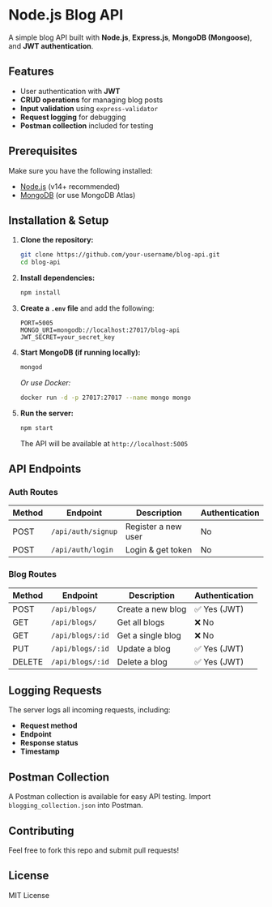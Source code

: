 # Node.js Blog API

A simple blog API built with **Node.js**, **Express.js**, **MongoDB (Mongoose)**, and **JWT authentication**.

## Features
- User authentication with **JWT**
- **CRUD operations** for managing blog posts
- **Input validation** using `express-validator`
- **Request logging** for debugging
- **Postman collection** included for testing

## Prerequisites
Make sure you have the following installed:
- [Node.js](https://nodejs.org/en/) (v14+ recommended)
- [MongoDB](https://www.mongodb.com/try/download/community) (or use MongoDB Atlas)

## Installation & Setup

1. **Clone the repository:**
   ```sh
   git clone https://github.com/your-username/blog-api.git
   cd blog-api
   ```

2. **Install dependencies:**
   ```sh
   npm install
   ```

3. **Create a `.env` file** and add the following:
   ```env
   PORT=5005
   MONGO_URI=mongodb://localhost:27017/blog-api
   JWT_SECRET=your_secret_key
   ```

4. **Start MongoDB (if running locally):**
   ```sh
   mongod
   ```
   *Or use Docker:*
   ```sh
   docker run -d -p 27017:27017 --name mongo mongo
   ```

5. **Run the server:**
   ```sh
   npm start
   ```
   The API will be available at `http://localhost:5005`

## API Endpoints

### **Auth Routes**
| Method | Endpoint      | Description        | Authentication |
|--------|--------------|--------------------|----------------|
| POST   | `/api/auth/signup`  | Register a new user  | No |
| POST   | `/api/auth/login`   | Login & get token   | No |

### **Blog Routes**
| Method | Endpoint      | Description           | Authentication |
|--------|--------------|----------------------|----------------|
| POST   | `/api/blogs/`      | Create a new blog  | ✅ Yes (JWT) |
| GET    | `/api/blogs/`      | Get all blogs      | ❌ No |
| GET    | `/api/blogs/:id`   | Get a single blog  | ❌ No |
| PUT    | `/api/blogs/:id`   | Update a blog      | ✅ Yes (JWT) |
| DELETE | `/api/blogs/:id`   | Delete a blog      | ✅ Yes (JWT) |

## Logging Requests
The server logs all incoming requests, including:
- **Request method**
- **Endpoint**
- **Response status**
- **Timestamp**

## Postman Collection
A Postman collection is available for easy API testing. Import `blogging_collection.json` into Postman.

## Contributing
Feel free to fork this repo and submit pull requests!

## License
MIT License

